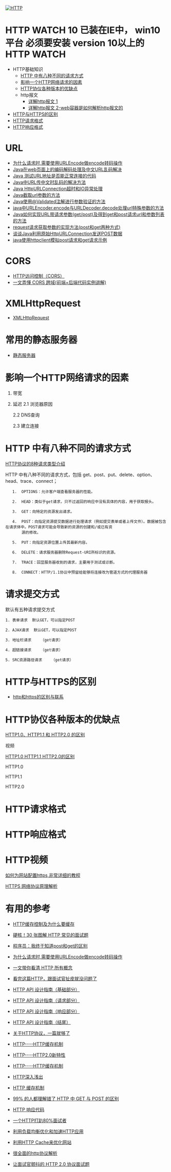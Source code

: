 
<a href="https://ibb.co/Q6CpSBW"><img src="https://i.ibb.co/8jdNv3y/HTTP.jpg" alt="HTTP" border="0"></a>

# HTTP WATCH 10 已装在IE中， win10 平台 必须要安装 version 10以上的HTTP WATCH




* HTTP基础知识
  * [HTTP 中有八种不同的请求方式](#HTTP-中有八种不同的请求方式)
  * [影响一个HTTP网络请求的因素](#影响一个HTTP网络请求的因素)
  * [HTTP协仪各种版本的优缺点](#HTTP协仪各种版本的优缺点)
  * http报文
    * [详解http报文 1](https://juejin.cn/post/6844903956389314574)
    * [详解http报文 2-web容器是如何解析http报文的](https://juejin.cn/post/6844903959870570504) 
* [HTTP与HTTPS的区别](#HTTP与HTTPS的区别)
* [HTTP请求格式](#HTTP请求格式)
* [HTTP响应格式](#HTTP响应格式)

# URL
* [为什么请求时,需要使用URLEncode做encode转码操作](https://blog.csdn.net/u013833031/article/details/78828539)
* [Java在web页面上的编码解码处理及中文URL乱码解决](https://www.jb51.net/article/80181.htm)
* [Java 测试URL地址是否能正常连接的代码](https://www.jb51.net/article/90864.htm)
* [Java中URL传中文时乱码的解决方法](https://www.jb51.net/article/94333.htm)
* [Java HttpURLConnection超时和IO异常处理](https://www.jb51.net/article/92962.htm)
* [Java截取url参数的方法](https://www.jb51.net/article/90864.htm)
* [Java使用@Validated注解进行参数验证的方法](https://www.jb51.net/article/167642.htm)
* [java中URLEncoder.encode与URLDecoder.decode处理url特殊参数的方法](https://www.jb51.net/article/109017.htm)
* [Java如何实现URL带请求参数(get/post)及得到get和post请求url和参数列表的方法](https://www.jb51.net/article/73898.htm)
* [request请求获取参数的实现方法(post和get两种方式)]()
* [谈谈Java利用原始HttpURLConnection发送POST数据](https://www.jb51.net/article/73621.htm)
* [java使用httpclient模拟post请求和get请求示例](https://www.jb51.net/article/47282.htm)

# CORS

* [HTTP访问控制（CORS）](https://developer.mozilla.org/zh-CN/docs/Web/HTTP/Access_control_CORS)
* [一文弄懂 CORS 跨域(前端+后端代码实例讲解)](https://www.jianshu.com/p/f18388d6b931)

#  XMLHttpRequest

* [XMLHttpRequest](https://developer.mozilla.org/zh-CN/docs/Web/API/XMLHttpRequest)


# 常用的静态服务器

* [静态服务器](http://eux.baidu.com/blog/fe/%E5%B8%B8%E7%94%A8%E7%9A%84%E9%9D%99%E6%80%81%E6%9C%8D%E5%8A%A1%E5%99%A8)



# 影响一个HTTP网络请求的因素

  1. 带宽
  
  2. 延迟
     2.1  浏览器原因
     
     2.2  DNS查询
     
     2.3  建立连接
  
# HTTP 中有八种不同的请求方式
   
   [HTTP协议的8种请求类型介绍](https://www.cnblogs.com/chaoyuehedy/p/9963417.html)
   
   HTTP 中有八种不同的请求方式，包括 get、post、put、delete、option、head、trace、connect；
       
       1.  OPTIONS：允许客户端查看服务器的性能。

       2.  HEAD：类似于get请求，只不过返回的响应中没有具体的内容，用于获取报头。

       3.  GET：向特定的资源发出请求。

       4.  POST：向指定资源提交数据进行处理请求（例如提交表单或者上传文件）。数据被包含在请求体中。POST请求可能会导致新的资源的创建和/或已有资
           源的修改。

       5.  PUT：向指定资源位置上传其最新内容。

       6.  DELETE：请求服务器删除Request-URI所标识的资源。

       7.  TRACE：回显服务器收到的请求，主要用于测试或诊断。

       8.  CONNECT：HTTP/1.1协议中预留给能够将连接改为管道方式的代理服务器

# 请求提交方式
  
  默认有五种请求提交方式
  

    1. 表单请求  默认GET，可以指定POST
    
    2. AJAX请求  默认GET，可以指定POST
    
    3. 地址栏请求    （get请求）
    
    4. 超链接请求    （get请求）
    
    5. SRC资源路径请求    （get请求）

  


# HTTP与HTTPS的区别
  
  *  [http和https的区别与联系](https://www.imooc.com/article/27043)

# HTTP协仪各种版本的优缺点
 
  [HTTP1.0、HTTP1.1 和 HTTP2.0 的区别](https://www.cnblogs.com/heluan/p/8620312.html)
  
  视频
  
  [HTTP1.0  HTTP1.1  HTTP2.0的区别](https://www.bilibili.com/video/av59522356?from=search&seid=9627788764234609536)
  
  
  
   HTTP1.0
   
   HTTP1.1
   
   HTTP2.0

# HTTP请求格式

# HTTP响应格式
       

# HTTP视频

  [如何为网站配置https,非常详细的教程](https://www.bilibili.com/video/av35381918?from=search&seid=5658735684576843185)
  
  [HTTPS 网络协议原理解析](https://www.bilibili.com/video/av56542057/?spm_id_from=333.788.videocard.9)

# 有用的参考
* [HTTP缓存控制及为什么要缓存](https://www.chedong.com/tech/cache_docs.html)
* [硬核！30 张图解 HTTP 常见的面试题](https://mp.weixin.qq.com/s/FJGKObVnU61ve_ioejLrtw)
* [程序员：我终于知道post和get的区别](https://www.jianshu.com/p/2e2c064f1a8b)
* [为什么请求时,需要使用URLEncode做encode转码操作](https://blog.csdn.net/u013833031/article/details/78828539)
* [一文带你看清 HTTP 所有概念](https://blog.csdn.net/qq_36894974/article/details/104044932)
* [看完这篇HTTP，跟面试官扯皮就没问题了](https://blog.csdn.net/qq_36894974/article/details/103930478?depth_1-utm_source=distribute.pc_relevant.none-task&utm_source=distribute.pc_relevant.none-task)
*  [HTTP API 设计指南（基础部分）](https://segmentfault.com/a/1190000002511720)
*  [HTTP API 设计指南（请求部分）](https://segmentfault.com/a/1190000002512493)
*  [HTTP API 设计指南（响应部分）](https://segmentfault.com/a/1190000002515342)
*  [HTTP API 设计指南（结尾）](https://segmentfault.com/a/1190000002518410)
*  [关于HTTP协议，一篇就够了](https://www.cnblogs.com/ranyonsue/p/5984001.html)
*  [HTTP----HTTP缓存机制](https://juejin.im/post/5a1d4e546fb9a0450f21af23)
*  [HTTP----HTTP2.0新特性](https://juejin.im/post/5a4dfb2ef265da43305ee2d0)
*  [HTTP----HTTP缓存机制](https://juejin.im/post/5a1d4e546fb9a0450f21af23)
*  [HTTP深入浅出](https://zhuanlan.zhihu.com/p/61469721?utm_source=wechat_session&utm_medium=social&utm_oi=991812777480134656)
*  [HTTP 缓存机制](https://zhuanlan.zhihu.com/p/58685072?utm_source=wechat_session&utm_medium=social&utm_oi=991812777480134656)
*  [99% 的人都理解错了 HTTP 中 GET 与 POST 的区别](https://zhuanlan.zhihu.com/p/54654014?utm_source=wechat_session&utm_medium=social&utm_oi=991812777480134656)

*  [HTTP 响应代码](https://developer.mozilla.org/zh-CN/docs/Web/HTTP/Status)
*  [一个HTTP打趴80%面试者](https://zhuanlan.zhihu.com/p/60450391?utm_source=wechat_session&utm_medium=social&utm_oi=991812777480134656)
* [利用负载均衡优化和加速HTTP应用](https://blog.51cto.com/virtualadc/580832)
* [利用HTTP Cache来优化网站](https://www.cnblogs.com/cocowool/archive/2011/08/22/2149929.html)
* [很全面的http协议解析](https://blog.csdn.net/MrQkeil/article/details/79577195)
* [让面试官颤抖的 HTTP 2.0 协议面试题](https://blog.csdn.net/zl1zl2zl3/article/details/81901735)
